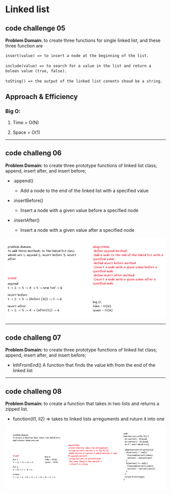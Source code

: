 # Linked list

## code challenge 05

**Problem Domain:** to create three functions for single linked list, and these three function are

    insert(value) => to insert a node at the beginning of the list.

    include(value) => to search for a value in the list and return a boleen value (true, false).

    toSting() => the output of the linked list conents shoud be a string.

## Approach & Efficiency

### Big O:

1. Time = O(N)

2. Space = O(1)

---

## code challeng 06

**Problem Domain:** to create three prototype functions of linked list class; append, insert after, and insert before;

* .append()

  * Add a node to the end of the linked list with a specified value

* .insertBefore()

  * Insert a node with a given value before a specified node

* .insertAfter()

  * Insert a node with a given value after a specified node

![code06](code06.png)

---

## code challeng 07

**Problem Domain:** to create three prototype functions of linked list class; append, insert after, and insert before;

* kthFromEnd() A function that finds the value kth from the end of the linked list

---

## code challeng 08

**Problem Domain:** to create a function that takes in two lists and returns a zipped list.

* function(ll1, ll2) => takes to linked lists arreguments and ruturn it into one

![code08](code08.png)
